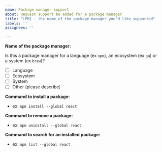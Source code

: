 ```yaml
---
name: Package manager support
about: Request support be added for a package manager
title: "[PM] - the name of the package manager you'd like supported"
labels: ''
assignees: ''

---
```


**Name of the package manager:**

Is this a package manager for a language (ex `npm`), an ecosystem (ex `gu`) or a system (ex `brew`)?
- [ ] Language 
- [ ] Ecosystem
- [ ] System
- [ ] Other (please describe)

**Command to install a package:**
- ex: `npm install --global react`

**Command to remove a package:**
- ex: `npm uninstall --global react`

**Command to search for an installed package:**
- ex: `npm list --global react`
